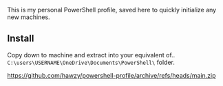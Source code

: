 This is my personal PowerShell profile, saved here to quickly initialize any new machines.

## Install

Copy down to machine and extract into your equivalent of.. `C:\users\USERNAME\OneDrive\Documents\PowerShell\` folder.

https://github.com/hawzy/powershell-profile/archive/refs/heads/main.zip